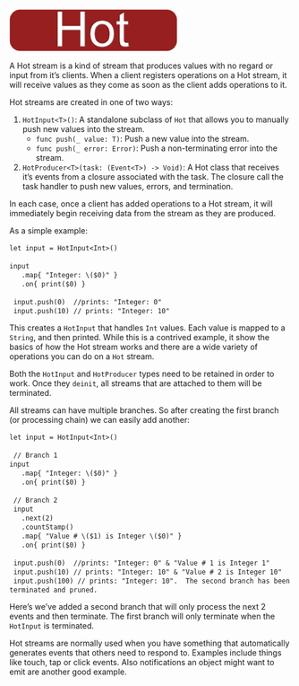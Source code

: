 <img src="/Docs/badges/hot.jpg" height=75 alt="Hot Stream">

A Hot stream is a kind of stream that produces values with no regard or input from it’s clients.  When a client registers operations on a Hot stream, it will receive values as they come as soon as the client adds operations to it.

Hot streams are created in one of two ways:

1.  `HotInput<T>()`: A standalone subclass of `Hot` that allows you to manually push new values into the stream.
	- `func push(_ value: T)`: Push a new value into the stream.
	- `func push(_ error: Error)`: Push a non-terminating error into the stream.
2. `HotProducer<T>(task: (Event<T>) -> Void)`: A Hot class that receives it’s events from a closure associated with the task. The closure call the task handler to push new values, errors, and termination.

In each case, once a client has added operations to a Hot stream, it will immediately begin receiving data from the stream as they are produced.  

As a simple example:

	let input = HotInput<Int>()
	
	input
	   .map{ "Integer: \($0)" }
	   .on{ print($0) }
	 
	 input.push(0)  //prints: "Integer: 0"
	 input.push(10) // prints: "Integer: 10"

This creates a `HotInput` that handles `Int` values.  Each value is mapped to a `String`, and then printed.  While this is a contrived example, it show the basics of how the Hot stream works and there are a wide variety of operations you can do on a `Hot` stream.

Both the `HotInput` and `HotProducer` types need to be retained in order to work.  Once they `deinit`, all streams that are attached to them will be terminated.

All streams can have multiple branches.  So after creating the first branch (or processing chain) we can easily add another:

	let input = HotInput<Int>()
	
	 // Branch 1
	input
	   .map{ "Integer: \($0)" }
	   .on{ print($0) }
	 
	 // Branch 2
	 input
	   .next(2)
	   .countStamp()
	   .map{ "Value # \($1) is Integer \($0)" }
	   .on{ print($0) }
	 
	 input.push(0)  //prints: "Integer: 0" & "Value # 1 is Integer 1"
	 input.push(10) // prints: "Integer: 10" & "Value # 2 is Integer 10"
	 input.push(100) // prints: "Integer: 10".  The second branch has been terminated and pruned.

Here’s we’ve added a second branch that will only process the next 2 events and then terminate.  The first branch will only terminate when the `HotInput` is terminated.

Hot streams are normally used when you have something that automatically generates events that others need to respond to.  Examples include things like touch, tap or click events.  Also notifications an object might want to emit are another good example.  
